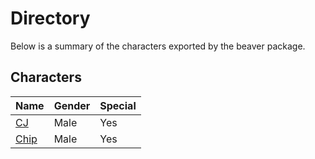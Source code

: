 # Directory
Below is a summary of the characters exported by the beaver package.
## Characters
|Name|Gender|Special|
|---|---|---|
|[CJ](./character/beaver/cj.go)|Male|Yes|
|[Chip](./character/beaver/chip.go)|Male|Yes|
